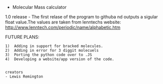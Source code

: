 - Molecular Mass calculator

1.0 release - 	The first relase of the program to githuba nd outputs 
		a sigular float value.The values are taken from
		lenntechs website: 
		http://www.lenntech.com/periodic/name/alphabetic.htm

FUTURE PLANS:

	1)	Adding in support for bracked molecules.
	2)	Adding in error for 3 diggit molecuels
	3)	Porting the python code over to .JS
	4)	Developing a website/app version of the code.


	creators
	- Lewis Remington